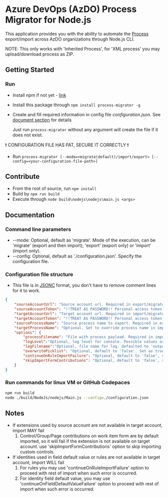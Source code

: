 # Azure DevOps (AzDO) Process Migrator for Node.js

This application provides you with the ability to automate the [Process](https://docs.microsoft.com/en-us/azure/devops/organizations/settings/work/manage-process?view=azure-devops) export/import across AzDO organizations through Node.js CLI.

NOTE: This only works with 'Inherited Process', for 'XML process' you may upload/download process as ZIP.

## Getting Started

### Run

- Install npm if not yet - [link](https://www.npmjs.com/get-npm)
- Install this package through `npm install process-migrator -g`
- Create and fill required information in config file *configuration.json*. See [document section](#documentation) for details

   Just run ```process-migrator``` without any argument will create the file if it does not exist.

:exclamation: CONFIGURATION FILE HAS PAT, SECURE IT CORRECTLY :exclamation:

- Run `process-migrator [--mode=<migrate(default)/import/export> [--config=<your-configuration-file-path>]`
  
## Contribute

- From the root of source, run `npm install`
- Build by `npm run build`
- Execute through `node build\nodejs\nodejs\main.js <args>`

## Documentation

### Command line parameters

- --mode: Optional, default as 'migrate'. Mode of the execution, can be 'migrate' (export and then import), 'export' (export only) or 'import' (import only).
- --config: Optional, default as './configuration.json'. Specify the configuration file.

### Configuration file structure

- This file is in [JSONC](https://github.com/Microsoft/node-jsonc-parser) format, you don't have to remove comment lines for it to work.

``` json
{
    "sourceAccountUrl": "Source account url. Required in export/migrate mode, ignored in import mode. ",
    "sourceAccountToken": "!!TREAT AS PASSWORD!! Personal access token for source account. Required in export/migrate mode, ignored in import mode.",
    "targetAccountUrl": "Target account url. Required in import/migrate mode, ignored in export mode. ",
    "targetAccountToken": "!!TREAT AS PASSWORD!! Personal access token for target account. Required in import/migrate mode, ignored in export mode.",
    "sourceProcessName": "Source process name to export. Required in export/migrate mode, ignored in import mode. ",
    "targetProcessName": "Optional. Set to override process name in import/migrate mode.",
    "options": {
        "processFilename": "File with process payload. Required in import mode, optional for export/migrate mode.",
        "logLevel":"Optional, log level for console. Possible values are 'verbose'/'information'/'warning'/'error'.",
        "logFilename":"Optional, file name for log. defaulted to 'output/processMigrator.log'",
        "overwritePicklist": "Optional, default to 'false'. Set as true to overwrite picklist if exists on target or import will fail when picklist entries varies across source and target",
        "continueOnRuleImportFailure": "Optional, default to 'false', set true to continue import on failure importing rules, warning will be provided.",
        "skipImportFormContributions": "Optional, default to 'false', set true to skip import control contributions on work item form.",
    }
}
```

### Run commands for linux VM or GitHub Codepaces
```bash
npm run build
node ./build/NodeJs/nodejs/Main.js --config=./configuration.json

```

## Notes

- If extensions used by source account are not available in target account, import MAY fail
   1) Control/Group/Page contributions on work item form are by default imported, so it will fail if the extension is not available on target account. use 'skipImportFormContributions' option to skip importing custom controls.
- If identities used in field default value or rules are not available in target account, import WILL fail
   1) For rules you may use 'continueOnRuleImportFailure' option to proceed with rest of import when such error is occurred.
   2) For identity field default value, you may use 'continueOnFieldDefaultValueFailure' option to proceed with rest of import when such error is occurred.
